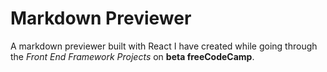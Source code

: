 # Markdown Previewer

A markdown previewer built with React I have created while going through the *Front End Framework Projects* on **beta freeCodeCamp**.
